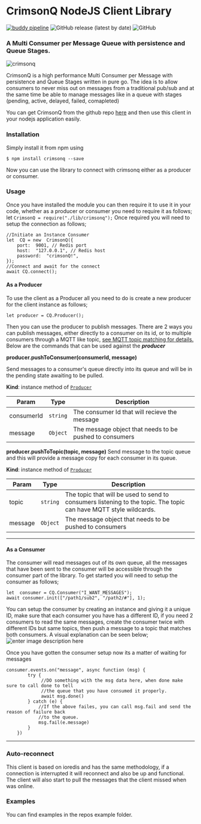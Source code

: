 
# CrimsonQ NodeJS Client Library 
[![buddy pipeline](https://app.buddy.works/ywadi85/crimsonq/pipelines/pipeline/373325/badge.svg?token=463c4f343893f85c5056a16ba6da1379079553b6b7a950b7ba9d643591fcb0d2 "buddy pipeline")](https://app.buddy.works/ywadi85/crimsonq/pipelines/pipeline/373325)
![GitHub release (latest by date)](https://img.shields.io/github/v/release/ywadi/crimsonqClient?)
![GitHub](https://img.shields.io/github/license/ywadi/crimsonqClient?)

### A Multi Consumer per Message Queue with persistence and Queue Stages.
![crimsonq](https://github.com/ywadi/crimsonq/raw/main/assets/logo.png)

CrimsonQ is a high performance Multi Consumer per Message with persistence and Queue Stages written in pure go. The idea is to allow consumers to never miss out on messages from a traditional pub/sub and at the same time be able to manage messages like in a queue with stages (pending, active, delayed, failed, comapleted) 

You can get CrimsonQ from the github repo [here](https://github.com/ywadi/crimsonq) and then use this client in your nodejs application easily. 

### Installation 
Simply install it from npm using 

    $ npm install crimsonq --save

Now you can use the library to connect with crimsonq either as a producer or consumer. 

### Usage 
Once you have installed the module you can then require it to use it in your code, whether as a producer or consumer you need to require it as follows; let  `CrimsonQ = require("./lib/crimsonq");`
Once required you will need to setup the connection as follows; 

    //Initiate an Instance Consumer 
    let  CQ = new  CrimsonQ({
	    port:  9001, // Redis port
	    host:  "127.0.0.1", // Redis host
	    password:  "crimsonQ!",
    });
    //Connect and await for the connect 
    await CQ.connect();


#### As a Producer 
To use the client as a Producer all you need to do is create a new producer for the client instance as follows;

    let producer = CQ.Producer();

Then you can use the producer to publish messages. There are 2 ways you can publish messages, either directly to a consumer on its id, or to multiple consumers through a MQTT like topic, [see MQTT topic matching for details.](https://subscription.packtpub.com/book/application_development/9781787287815/1/ch01lvl1sec18/understanding-wildcards)
Below are the commands that can be used against  the __*producer*__

__producer.pushToConsumer(consumerId, message)__

Send messages to a consumer's  queue directly into its queue and will be in the pending state awaiting to be pulled. 

**Kind**: instance method of [<code>Producer</code>](#Producer)  

| Param | Type | Description |
| --- | --- | --- |
| consumerId | <code>string</code> | The consumer Id that will recieve the message |
| message | <code>Object</code> | The message object that needs to be pushed to consumers |

__producer.pushToTopic(topic, message)__
Send message to the topic queue and this will provide a message copy for each consumer in its queue. 

**Kind**: instance method of [<code>Producer</code>](#Producer)  

| Param | Type | Description |
| --- | --- | --- |
| topic | <code>string</code> | The topic that will be used to send to consumers listening to the topic. The topic can have MQTT style wildcards. |
| message | <code>Object</code> | The message object that needs to be pushed to consumers |
<hr/>

#### As a Consumer 
The consumer will read messages out of its own queue, all the messages that have been sent to the consumer will be accessible through the consumer part of the library. To get started you will need to setup the consumer as follows; 

    let  consumer = CQ.Consumer("I_WANT_MESSAGES");
    await consumer.init(["/path1/sub2", "/path2/#"], 1);

You can setup the consumer by creating an instance  and giving it a unique ID, make sure that each consumer you have has a different ID, if you need 2 consumers to read the same messages, create the consumer twice with different IDs but same topics, then push a message to a topic that matches both consumers. A visual explanation can be seen below; 
![enter image description here](https://raw.githubusercontent.com/ywadi/crimsonq/main/assets/anim.gif)

Once you have gotten the consumer setup now its a matter of waiting for messages 

    consumer.events.on("message", async function (msg) {
            try {
		         //DO something with the msg data here, when done make sure to call done to tell
		         //the queue that you have consumed it properly.  
	             await msg.done()
            } catch (e) {
	            //If the above failes, you can call msg.fail and send the reason of failure back 
	            //to the queue. 
                msg.fail(e.message)
            }
        })
<hr/> 

### Auto-reconnect
This client is based on ioredis and has the same methodology, if a connection is interrupted it will reconnect and also be up and functional. The client will also start to pull the messages that the client missed when was online. 

### Examples
You can find examples in the repos example folder.
